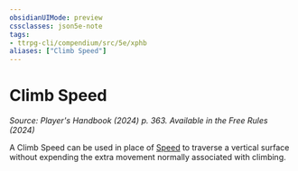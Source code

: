 ```yaml
---
obsidianUIMode: preview
cssclasses: json5e-note
tags:
- ttrpg-cli/compendium/src/5e/xphb
aliases: ["Climb Speed"]
---
```

# Climb Speed
*Source: Player's Handbook (2024) p. 363. Available in the Free Rules (2024)* 

A Climb Speed can be used in place of [Speed](2-Mechanics/CLI/rules/variant-rules/speed-xphb.md) to traverse a vertical surface without expending the extra movement normally associated with climbing.